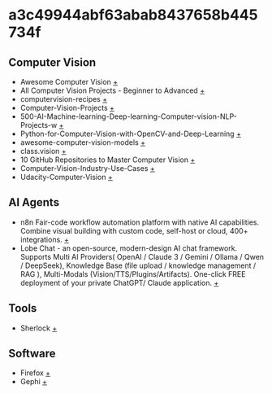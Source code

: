 # a3c49944abf63abab8437658b445734f

## Computer Vision
- Awesome Computer Vision <a href="https://github.com/jbhuang0604/awesome-computer-vision.git">+</a>
- All Computer Vision Projects - Beginner to Advanced  <a href="https://github.com/avs-abhishek123/Computer-Vision-Projects.git">+</a>
- computervision-recipes  <a href="https://github.com/microsoft/computervision-recipes.git">+</a>
- Computer-Vision-Projects  <a href="https://github.com/Aryan-Chharia/Computer-Vision-Projects.git">+</a>
- 500-AI-Machine-learning-Deep-learning-Computer-vision-NLP-Projects-w  <a href="https://github.com/ashishpatel26/500-AI-Machine-learning-Deep-learning-Computer-vision-NLP-Projects-with-code.git">+</a>
- Python-for-Computer-Vision-with-OpenCV-and-Deep-Learning <a href="https://github.com/worklifesg/Python-for-Computer-Vision-with-OpenCV-and-Deep-Learning.git">+</a>
- awesome-computer-vision-models <a href="https://github.com/gmalivenko/awesome-computer-vision-models.git">+</a>
- class.vision <a href="https://github.com/Alireza-Akhavan/class.vision.git">+</a>
- 10 GitHub Repositories to Master Computer Vision <a href="https://www.kdnuggets.com/10-github-repositories-to-master-computer-vision">+</a>
- Computer-Vision-Industry-Use-Cases <a href="https://github.com/ashishpatel26/Computer-Vision-Industry-Use-Cases.git">+</a>
- Udacity-Computer-Vision <a href="https://github.com/Gan-Tu/Udacity-Computer-Vision.git">+</a>

## AI Agents
- n8n Fair-code workflow automation platform with native AI capabilities. Combine visual building with custom code, self-host or cloud, 400+ integrations.  <a href="https://github.com/n8n-io/n8n.git">+</a>
- Lobe Chat - an open-source, modern-design AI chat framework. Supports Multi AI Providers( OpenAI / Claude 3 / Gemini / Ollama / Qwen / DeepSeek), Knowledge Base (file upload / knowledge management / RAG ), Multi-Modals (Vision/TTS/Plugins/Artifacts). One-click FREE deployment of your private ChatGPT/ Claude application.  <a href="https://github.com/LoneStamp/lobe-chat.git">+</a>

## Tools
- Sherlock <a href="https://github.com/LoneStamp/sherlock.git">+</a>
## Software
- Firefox <a href="https://github.com/bolucat/Firefox.git">+</a>
- Gephi <a href="https://github.com/gephi/gephi.git">+</a>


